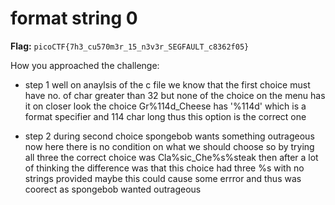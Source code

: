 # format string 0

**Flag:** `picoCTF{7h3_cu570m3r_15_n3v3r_SEGFAULT_c8362f05}`

How you approached the challenge:

- step 1
well on anaylsis of the c file
we know that the first choice must have no. of char greater than 32
but none of the choice on the menu has it 
on closer look the choice Gr%114d_Cheese has '%114d' which is a format specifier and 114 char long 
thus this option is the correct one 

- step 2
during second choice spongebob wants something outrageous 
now here there is no condition on what we should choose 
so by trying all three the correct choice was Cla%sic_Che%s%steak
then after a lot of thinking the difference was that this choice had three %s with no strings provided
maybe this could cause some errror and thus was coorect as spongebob wanted outrageous


